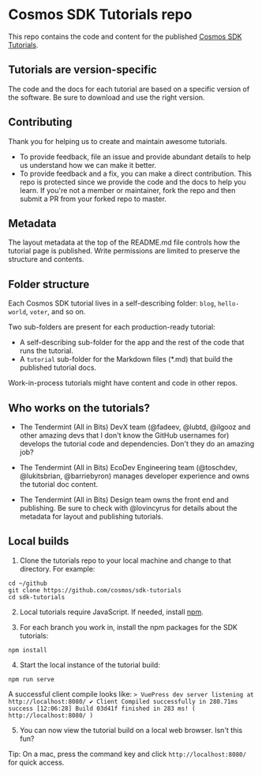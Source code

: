 # Cosmos SDK Tutorials repo

This repo contains the code and content for the published [Cosmos SDK Tutorials](https://tutorials.cosmos.network/).

## Tutorials are version-specific

The code and the docs for each tutorial are based on a specific version of the software. Be sure to download and use the right version.

## Contributing

Thank you for helping us to create and maintain awesome tutorials.

- To provide feedback, file an issue and provide abundant details to help us understand how we can make it better.
- To provide feedback and a fix, you can make a direct contribution. This repo is protected since we provide the code and the docs to help you learn. If you're not a member or maintainer, fork the repo and then submit a PR from your forked repo to master.

## Metadata

The layout metadata at the top of the README.md file controls how the tutorial page is published. Write permissions are limited to preserve the structure and contents.

## Folder structure

Each Cosmos SDK tutorial lives in a self-describing folder: `blog`, `hello-world`, `voter`, and so on.

Two sub-folders are present for each production-ready tutorial:

- A self-describing sub-folder for the app and the rest of the code that runs the tutorial.
- A `tutorial` sub-folder for the Markdown files (*.md) that build the published tutorial docs.

Work-in-process tutorials might have content and code in other repos.

## Who works on the tutorials?

- The Tendermint (All in Bits) DevX team (@fadeev, @lubtd, @ilgooz and other amazing devs that I don't know the GitHub usernames for) develops the tutorial code and dependencies. Don't they do an amazing job?

- The Tendermint (All in Bits) EcoDev Engineering team (@toschdev, @lukitsbrian, @barriebyron) manages developer experience and owns the tutorial doc content.

- The Tendermint (All in Bits) Design team owns the front end and publishing. Be sure to check with @lovincyrus for details about the metadata for layout and publishing tutorials.

## Local builds

1. Clone the tutorials repo to your local machine and change to that directory. For example:

  ```
  cd ~/github
  git clone https://github.com/cosmos/sdk-tutorials
  cd sdk-tutorials
  ```

2. Local tutorials require JavaScript. If needed, install [npm](https://docs.npmjs.com/cli/v6/commands/npm-install).

3. For each branch you work in, install the npm packages for the SDK tutorials:

  ```
  npm install
  ```

4. Start the local instance of the tutorial build:

  ```
  npm run serve
  ```

  A successful client compile looks like: `> VuePress dev server listening at http://localhost:8080/ ✔ Client Compiled successfully in 280.71ms success [12:06:28] Build 03d41f finished in 283 ms! ( http://localhost:8080/ )`

5. You can now view the tutorial build on a local web browser. Isn't this fun?

  Tip: On a mac, press the command key and click `http://localhost:8080/` for quick access.
